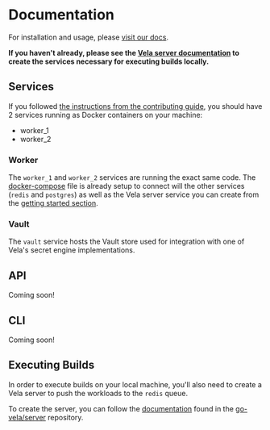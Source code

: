 # Documentation

For installation and usage, please [visit our docs](https://go-vela.github.io/docs).

**If you haven't already, please see the [Vela server documentation](https://github.com/go-vela/server/blob/master/.github/DOCS.md) to create the services necessary for executing builds locally.**

## Services

If you followed [the instructions from the contributing guide](CONTRIBUTING.md/#getting-started), you should have 2 services running as Docker containers on your machine:

* worker_1
* worker_2

### Worker

The `worker_1` and `worker_2` services are running the exact same code. The [docker-compose](../docker-compose.yml) file is already setup to connect will the other services (`redis` and `postgres`) as well as the Vela server service you can create from the [getting started section](CONTRIBUTING.md/#getting-started).

### Vault

The `vault` service hosts the Vault store used for integration with one of Vela's secret engine implementations.

## API

Coming soon!

## CLI

Coming soon!

## Executing Builds

In order to execute builds on your local machine, you'll also need to create a Vela server to push the workloads to the `redis` queue.

To create the server, you can follow the  [documentation](https://github.com/go-vela/server/blob/master/.github/DOCS.md) found in the [go-vela/server](https://github.com/go-vela/server) repository.
